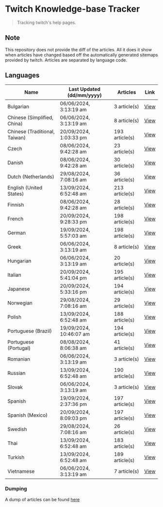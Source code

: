 # Twitch Knowledge-base Tracker
> Tracking twitch's help pages. 

## Note
This repository does not provide the diff of the articles. All it does it show when articles have changed based
off the automatically generated sitemaps provided by twitch. Articles are separated by language code.

## Languages

| Name                          | Last Updated (dd/mm/yyyy) | Articles       | Link                   |
|-------------------------------|---------------------------|----------------|------------------------|
| Bulgarian                     | 06/06/2024, 3:13:19 am    | 3 article(s)   | [View](docs/bg.md)     |
| Chinese (Simplified, China)   | 06/06/2024, 3:13:19 am    | 8 article(s)   | [View](docs/zh_CN.md)  |
| Chinese (Traditional, Taiwan) | 20/09/2024, 1:03:33 pm    | 193 article(s) | [View](docs/zh_TW.md)  |
| Czech                         | 08/06/2024, 9:42:28 am    | 23 article(s)  | [View](docs/cs.md)     |
| Danish                        | 08/06/2024, 9:42:28 am    | 30 article(s)  | [View](docs/da.md)     |
| Dutch (Netherlands)           | 29/08/2024, 7:08:16 am    | 36 article(s)  | [View](docs/nl_NL.md)  |
| English (United States)       | 13/09/2024, 6:52:48 am    | 213 article(s) | [View](docs/en_US.md)  |
| Finnish                       | 08/06/2024, 9:42:28 am    | 28 article(s)  | [View](docs/fi.md)     |
| French                        | 20/09/2024, 9:28:33 pm    | 198 article(s) | [View](docs/fr.md)     |
| German                        | 19/09/2024, 5:57:03 am    | 198 article(s) | [View](docs/de.md)     |
| Greek                         | 06/06/2024, 3:13:19 am    | 8 article(s)   | [View](docs/el.md)     |
| Hungarian                     | 06/06/2024, 3:13:19 am    | 20 article(s)  | [View](docs/hu.md)     |
| Italian                       | 20/09/2024, 5:41:04 pm    | 195 article(s) | [View](docs/it.md)     |
| Japanese                      | 20/09/2024, 5:33:16 pm    | 194 article(s) | [View](docs/ja.md)     |
| Norwegian                     | 29/08/2024, 7:08:16 am    | 29 article(s)  | [View](docs/no.md)     |
| Polish                        | 13/09/2024, 6:52:48 am    | 188 article(s) | [View](docs/pl.md)     |
| Portuguese (Brazil)           | 19/09/2024, 10:46:07 am   | 194 article(s) | [View](docs/pt_BR.md)  |
| Portuguese (Portugal)         | 08/08/2024, 8:06:38 am    | 41 article(s)  | [View](docs/pt_PT.md)  |
| Romanian                      | 06/06/2024, 3:13:19 am    | 3 article(s)   | [View](docs/ro.md)     |
| Russian                       | 13/09/2024, 6:52:48 am    | 190 article(s) | [View](docs/ru.md)     |
| Slovak                        | 06/06/2024, 3:13:19 am    | 3 article(s)   | [View](docs/sk.md)     |
| Spanish                       | 19/09/2024, 2:37:36 pm    | 197 article(s) | [View](docs/es.md)     |
| Spanish (Mexico)              | 20/09/2024, 8:09:03 pm    | 197 article(s) | [View](docs/es_MX.md)  |
| Swedish                       | 29/08/2024, 7:08:16 am    | 26 article(s)  | [View](docs/sv.md)     |
| Thai                          | 13/09/2024, 6:52:48 am    | 183 article(s) | [View](docs/th.md)     |
| Turkish                       | 13/09/2024, 6:52:48 am    | 189 article(s) | [View](docs/tr.md)     |
| Vietnamese                    | 06/06/2024, 3:13:19 am    | 7 article(s)   | [View](docs/vi.md)     |

### Dumping
A dump of articles can be found [here](docs/RAW.md)